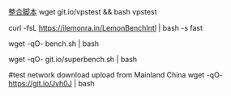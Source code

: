 [整合脚本](https://www.hostloc.com/forum.php?mod=viewthread&tid=730696&extra=&highlight=vps%E6%B5%8B&page=1)
wget git.io/vpstest && bash vpstest

curl -fsL https://ilemonra.in/LemonBenchIntl | bash -s fast

wget -qO- bench.sh | bash

wget -qO- git.io/superbench.sh | bash

#test network download upload from Mainland China
wget -qO- https://git.io/Jvh0J | bash
